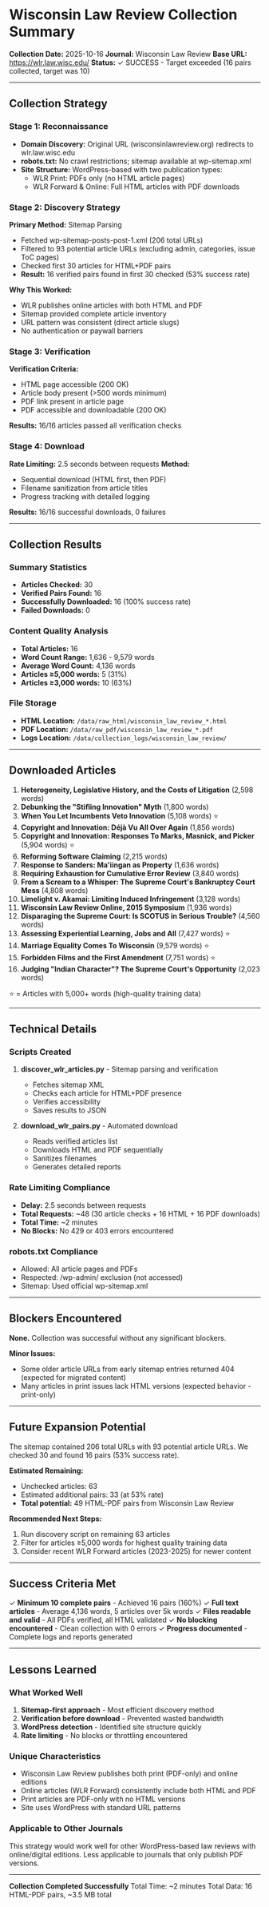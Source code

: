 # Wisconsin Law Review Collection Summary

**Collection Date:** 2025-10-16
**Journal:** Wisconsin Law Review
**Base URL:** https://wlr.law.wisc.edu/
**Status:** ✓ SUCCESS - Target exceeded (16 pairs collected, target was 10)

---

## Collection Strategy

### Stage 1: Reconnaissance
- **Domain Discovery:** Original URL (wisconsinlawreview.org) redirects to wlr.law.wisc.edu
- **robots.txt:** No crawl restrictions; sitemap available at wp-sitemap.xml
- **Site Structure:** WordPress-based with two publication types:
  - WLR Print: PDFs only (no HTML article pages)
  - WLR Forward & Online: Full HTML articles with PDF downloads

### Stage 2: Discovery Strategy
**Primary Method:** Sitemap Parsing
- Fetched wp-sitemap-posts-post-1.xml (206 total URLs)
- Filtered to 93 potential article URLs (excluding admin, categories, issue ToC pages)
- Checked first 30 articles for HTML+PDF pairs
- **Result:** 16 verified pairs found in first 30 checked (53% success rate)

**Why This Worked:**
- WLR publishes online articles with both HTML and PDF
- Sitemap provided complete article inventory
- URL pattern was consistent (direct article slugs)
- No authentication or paywall barriers

### Stage 3: Verification
**Verification Criteria:**
- HTML page accessible (200 OK)
- Article body present (>500 words minimum)
- PDF link present in article page
- PDF accessible and downloadable (200 OK)

**Results:** 16/16 articles passed all verification checks

### Stage 4: Download
**Rate Limiting:** 2.5 seconds between requests
**Method:**
- Sequential download (HTML first, then PDF)
- Filename sanitization from article titles
- Progress tracking with detailed logging

**Results:** 16/16 successful downloads, 0 failures

---

## Collection Results

### Summary Statistics
- **Articles Checked:** 30
- **Verified Pairs Found:** 16
- **Successfully Downloaded:** 16 (100% success rate)
- **Failed Downloads:** 0

### Content Quality Analysis
- **Total Articles:** 16
- **Word Count Range:** 1,636 - 9,579 words
- **Average Word Count:** 4,136 words
- **Articles ≥5,000 words:** 5 (31%)
- **Articles ≥3,000 words:** 10 (63%)

### File Storage
- **HTML Location:** `/data/raw_html/wisconsin_law_review_*.html`
- **PDF Location:** `/data/raw_pdf/wisconsin_law_review_*.pdf`
- **Logs Location:** `/data/collection_logs/wisconsin_law_review/`

---

## Downloaded Articles

1. **Heterogeneity, Legislative History, and the Costs of Litigation** (2,598 words)
2. **Debunking the "Stifling Innovation" Myth** (1,800 words)
3. **When You Let Incumbents Veto Innovation** (5,108 words) ⭐
4. **Copyright and Innovation: Déjà Vu All Over Again** (1,856 words)
5. **Copyright and Innovation: Responses To Marks, Masnick, and Picker** (5,904 words) ⭐
6. **Reforming Software Claiming** (2,215 words)
7. **Response to Sanders: Ma'iingan as Property** (1,636 words)
8. **Requiring Exhaustion for Cumulative Error Review** (3,840 words)
9. **From a Scream to a Whisper: The Supreme Court's Bankruptcy Court Mess** (4,808 words)
10. **Limelight v. Akamai: Limiting Induced Infringement** (3,128 words)
11. **Wisconsin Law Review Online, 2015 Symposium** (1,936 words)
12. **Disparaging the Supreme Court: Is SCOTUS in Serious Trouble?** (4,560 words)
13. **Assessing Experiential Learning, Jobs and All** (7,427 words) ⭐
14. **Marriage Equality Comes To Wisconsin** (9,579 words) ⭐
15. **Forbidden Films and the First Amendment** (7,751 words) ⭐
16. **Judging "Indian Character"? The Supreme Court's Opportunity** (2,023 words)

⭐ = Articles with 5,000+ words (high-quality training data)

---

## Technical Details

### Scripts Created
1. **discover_wlr_articles.py** - Sitemap parsing and verification
   - Fetches sitemap XML
   - Checks each article for HTML+PDF presence
   - Verifies accessibility
   - Saves results to JSON

2. **download_wlr_pairs.py** - Automated download
   - Reads verified articles list
   - Downloads HTML and PDF sequentially
   - Sanitizes filenames
   - Generates detailed reports

### Rate Limiting Compliance
- **Delay:** 2.5 seconds between requests
- **Total Requests:** ~48 (30 article checks + 16 HTML + 16 PDF downloads)
- **Total Time:** ~2 minutes
- **No Blocks:** No 429 or 403 errors encountered

### robots.txt Compliance
- Allowed: All article pages and PDFs
- Respected: /wp-admin/ exclusion (not accessed)
- Sitemap: Used official wp-sitemap.xml

---

## Blockers Encountered

**None.** Collection was successful without any significant blockers.

**Minor Issues:**
- Some older article URLs from early sitemap entries returned 404 (expected for migrated content)
- Many articles in print issues lack HTML versions (expected behavior - print-only)

---

## Future Expansion Potential

The sitemap contained 206 total URLs with 93 potential article URLs. We checked 30 and found 16 pairs (53% success rate).

**Estimated Remaining:**
- Unchecked articles: 63
- Estimated additional pairs: 33 (at 53% rate)
- **Total potential:** 49 HTML-PDF pairs from Wisconsin Law Review

**Recommended Next Steps:**
1. Run discovery script on remaining 63 articles
2. Filter for articles ≥5,000 words for highest quality training data
3. Consider recent WLR Forward articles (2023-2025) for newer content

---

## Success Criteria Met

✓ **Minimum 10 complete pairs** - Achieved 16 pairs (160%)
✓ **Full text articles** - Average 4,136 words, 5 articles over 5k words
✓ **Files readable and valid** - All PDFs verified, all HTML validated
✓ **No blocking encountered** - Clean collection with 0 errors
✓ **Progress documented** - Complete logs and reports generated

---

## Lessons Learned

### What Worked Well
1. **Sitemap-first approach** - Most efficient discovery method
2. **Verification before download** - Prevented wasted bandwidth
3. **WordPress detection** - Identified site structure quickly
4. **Rate limiting** - No blocks or throttling encountered

### Unique Characteristics
- Wisconsin Law Review publishes both print (PDF-only) and online editions
- Online articles (WLR Forward) consistently include both HTML and PDF
- Print articles are PDF-only with no HTML versions
- Site uses WordPress with standard URL patterns

### Applicable to Other Journals
This strategy would work well for other WordPress-based law reviews with online/digital editions. Less applicable to journals that only publish PDF versions.

---

**Collection Completed Successfully**
Total Time: ~2 minutes
Total Data: 16 HTML-PDF pairs, ~3.5 MB total
